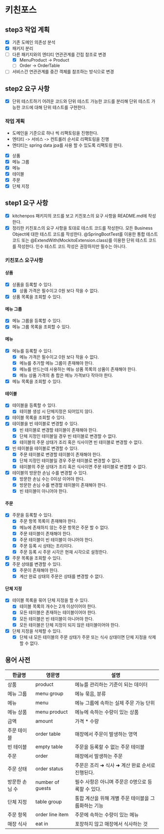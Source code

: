 # 키친포스

## step3 작업 계획

- [x] 기존 도메인 의존성 분석
- [x] 패키지 분리
- [ ] 다른 패키지와의 엔티티 연관관계를 간접 참조로 변경
  - [x] MenuProduct -> Product
  - [ ] Order -> OrderTable
- [ ] 서비스간 연관관계를 중간 객체를 참조하는 방식으로 변경

## step2 요구 사항

- [x] 단위 테스트하기 어려운 코드와 단위 테스트 가능한 코드를 분리해 단위 테스트 가능한 코드에 대해 단위 테스트를 구현한다.

### 작업 계획

- 도메인을 기준으로 하나 씩 리팩토링을 진행한다.
- 엔티티 -> 서비스 -> 컨트롤러 순서로 리팩토링을 진행
- 엔티티는 spring data jpa를 사용 할 수 있도록 리팩토링 한다.

- [x] 상품
- [x] 메뉴 그룹
- [x] 메뉴
- [x] 테이블
- [x] 주문
- [x] 단체 지정

## step1 요구 사항

- [x] kitchenpos 패키지의 코드를 보고 키친포스의 요구 사항을 README.md에 작성한다.
- [x] 정리한 키친포스의 요구 사항을 토대로 테스트 코드를 작성한다. 모든 Business Object에 대한 테스트 코드를 작성한다. @SpringBootTest를 이용한 통합 테스트 코드 또는
      @ExtendWith(MockitoExtension.class)를 이용한 단위 테스트 코드를 작성한다. 인수 테스트 코드 작성은 권장하지만 필수는 아니다.

### 키친포스 요구사항

#### 상품

- [x] 상품을 등록할 수 있다.
  - [x] 상품 가격은 필수이고 0원 보다 작을 수 없다.
- [x] 상품 목록을 조회할 수 있다.

#### 메뉴 그룹

- [x] 메뉴 그룹을 등록할 수 있다.
- [x] 메뉴 그룹 목록을 조회할 수 있다.

#### 메뉴

- [x] 메뉴를 등록할 수 있다.
  - [x] 메뉴 가격은 필수이고 0원 보다 작을 수 없다.
  - [x] 메뉴를 추가할 메뉴 그룹이 존재해야 한다.
  - [x] 메뉴를 만드는데 사용하는 메뉴 상품 목록의 상품이 존재해야 한다.
  - [x] 메뉴 상품 가격의 총 합은 메뉴 가격보다 작아야 한다.
- [x] 메뉴 목록을 조회할 수 있다.

#### 테이블

- [x] 테이블을 등록할 수 있다.
  - [x] 테이블 생성 시 단체지정은 되어있지 않다.
- [x] 테이블 목록을 조회할 수 있다.
- [x] 테이블을 빈 테이블로 변경할 수 있다.
  - [x] 빈 테이블로 변경할 테이블이 존재해야 한다.
  - [x] 단체 지정인 테이블일 경우 빈 테이블로 변경할 수 없다.
  - [x] 테이블의 주문 상태가 조리 혹은 식사이면 빈 테이블로 변경할 수 없다.
- [x] 빈 테이블을 테이블로 변경할 수 있다.
  - [x] 주문 테이블로 변경할 테이블이 존재해야 한다.
  - [x] 단체 지정인 테이블일 경우 주문 테이블로 변경할 수 없다.
  - [x] 테이블의 주문 상태가 조리 혹은 식사이면 주문 테이블로 변경할 수 없다.
- [x] 테이블의 방문한 손님 수를 변경할 수 있다.
  - [x] 방문한 손님 수는 0이상 이어야 한다.
  - [x] 방문한 손님 수를 변경할 테이블이 존재해야 한다.
  - [x] 빈 테이블이 아니어야 한다.

#### 주문

- [x] 주문을 등록할 수 있다.
  - [x] 주문 항목 목록이 존재해야 한다.
  - [x] 메뉴에 존재하지 않는 주문 항목은 주문 할 수 없다.
  - [x] 주문 테이블이 존재해야 한다.
  - [x] 주문 테이블이 빈 테이블이 아니어야 한다.
  - [x] 주문 등록 시 상태는 조리이다.
  - [x] 주문 등록 시 주문 시각은 현재 시각으로 설정한다.
- [x] 주문 목록을 조회할 수 있다.
- [x] 주문 상태를 변경할 수 있다.
  - [x] 주문이 존재해야 한다.
  - [x] 계산 완료 상태의 주문은 상태를 변경할 수 없다.

#### 단체 지정

- [x] 테이블 목록을 묶어 단체 지정을 할 수 있다.
  - [x] 테이블 목록의 개수는 2개 이상이어야 한다.
  - [x] 모든 테이블은 존재하는 테이블이어야 한다.
  - [x] 모든 테이블은 빈 테이블이 아니어야 한다.
  - [x] 모든 테이블은 단체 지정이 되지 않은 테이블이어야 한다.
- [x] 단체 지정을 삭제할 수 있다.
  - [x] 단체 내 모든 테이블의 주문 상태가 주문 또는 식사 상태이면 단체 지정을 삭제할 수 없다.

## 용어 사전

| 한글명         | 영문명           | 설명                                                |
| -------------- | ---------------- | --------------------------------------------------- |
| 상품           | product          | 메뉴를 관리하는 기준이 되는 데이터                  |
| 메뉴 그룹      | menu group       | 메뉴 묶음, 분류                                     |
| 메뉴           | menu             | 메뉴 그룹에 속하는 실제 주문 가능 단위              |
| 메뉴 상품      | menu product     | 메뉴에 속하는 수량이 있는 상품                      |
| 금액           | amount           | 가격 \* 수량                                        |
| 주문 테이블    | order table      | 매장에서 주문이 발생하는 영역                       |
| 빈 테이블      | empty table      | 주문을 등록할 수 없는 주문 테이블                   |
| 주문           | order            | 매장에서 발생하는 주문                              |
| 주문 상태      | order status     | 주문은 조리 ➜ 식사 ➜ 계산 완료 순서로 진행된다.     |
| 방문한 손님 수 | number of guests | 필수 사항은 아니며 주문은 0명으로 등록할 수 있다.   |
| 단체 지정      | table group      | 통합 계산을 위해 개별 주문 테이블을 그룹화하는 기능 |
| 주문 항목      | order line item  | 주문에 속하는 수량이 있는 메뉴                      |
| 매장 식사      | eat in           | 포장하지 않고 매장에서 식사하는 것                  |
